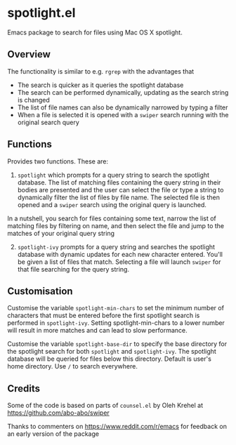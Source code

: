 # spotlight.el
Emacs package to search for files using Mac OS X spotlight.

## Overview
The functionality is similar to e.g. `rgrep` with the advantages that

- The search is quicker as it queries the spotlight database
- The search can be performed dynamically, updating as the search
string is changed
- The list of file names can also be dynamically narrowed by typing a
filter
- When a file is selected it is opened with a `swiper` search running
with the original search query

## Functions
Provides two functions. These are:

1. `spotlight` which prompts for a query string to search the
spotlight database. The list of matching files containing the query
string in their bodies are presented and the user can select the file
or type a string to dynamically filter the list of files by file name.
The selected file is then opened and a `swiper` search using the
original query is launched.

 In a nutshell, you search for files containing some text, narrow
 the list of matching files by filtering on name, and then select
 the file and jump to the matches of your original query string

2. `spotlight-ivy` prompts for a query string and searches the
spotlight database with dynamic updates for each new character
entered. You'll be given a list of files that match. Selecting a
file will launch `swiper` for that file searching for the query
string.

## Customisation
Customise the variable `spotlight-min-chars` to set the minimum
number of characters that must be entered before the first
spotlight search is performed in `spotlight-ivy`. Setting
spotlight-min-chars to a lower number will result in more matches
and can lead to slow performance.

Customise the variable `spotlight-base-dir` to specify the base
directory for the spotlight search for both `spotlight` and
`spotlight-ivy`. The spotlight database will be queried for files
below this directory. Default is user's home directory. Use `/` to
search everywhere.


## Credits
Some of the code is based on parts of `counsel.el` by Oleh Krehel
at https://github.com/abo-abo/swiper

Thanks to commenters on https://www.reddit.com/r/emacs for feedback
on an early version of the package
